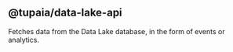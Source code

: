 ## @tupaia/data-lake-api

Fetches data from the Data Lake database, in the form of events or analytics.
